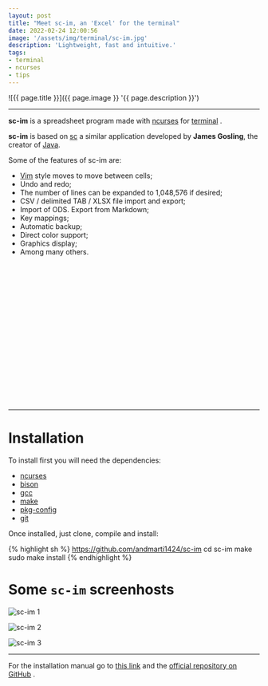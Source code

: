 ```yaml
---
layout: post
title: "Meet sc-im, an 'Excel' for the terminal"
date: 2022-02-24 12:00:56
image: '/assets/img/terminal/sc-im.jpg'
description: 'Lightweight, fast and intuitive.'
tags:
- terminal
- ncurses
- tips
---
```


![{{ page.title }}]({{ page.image }} '{{ page.description }}')

---

**sc-im** is a spreadsheet program made with [ncurses](https://terminalroot.com/tags#ncurses) for [terminal](https://terminalroot.com/tags#terminal) .

**sc-im** is based on [sc](https://en.wikipedia.org/wiki/Sc_(spreadsheet_calculator)) a similar application developed by **James Gosling**, the creator of [Java](https://terminalroot.com/tags#java).

Some of the features of sc-im are:
+ [Vim](https://terminalroot.com/tags#vim) style moves  to move between cells;
+ Undo and redo;
+ The number of lines can be expanded to 1,048,576 if desired;
+ CSV / delimited TAB / XLSX file import and export;
+ Import of ODS. Export from Markdown;
+ Key mappings;
+ Automatic backup;
+ Direct color support;
+ Graphics display;
+ Among many others.

<!-- SQUARE - GAMES ROOT -->
<script async src="//pagead2.googlesyndication.com/pagead/js/adsbygoogle.js"></script>
<ins class="adsbygoogle"
style="display:inline-block;width:336px;height:280px"
data-ad-client="ca-pub-2838251107855362"
data-ad-slot="5351066970"></ins>
<script>
(adsbygoogle = window.adsbygoogle || []).push({});
</script>

---

# Installation
To install first you will need the dependencies:
+ [ncurses](https://terminalroot.com/tags#ncurses)
+ [bison](https://www.gnu.org/software/bison/)
+ [gcc](https://terminalroot.com/tags#gcc)
+ [make](https://terminalroot.com/tags#make)
+ [pkg-config](https://www.freedesktop.org/wiki/Software/pkg-config/)
+ [git](https://terminalroot.com/tags#git)

Once installed, just clone, compile and install:

{% highlight sh %}
https://github.com/andmarti1424/sc-im
cd sc-im
make
sudo make install
{% endhighlight %}

# Some `sc-im` screenhosts

![sc-im 1](https://github.com/andmarti1424/sc-im/raw/main/screenshots/scim-plot-graph.gif?raw=true)

![sc-im 2](https://github.com/andmarti1424/sc-im/raw/main/screenshots/scim4.png?raw=true)

![sc-im 3](https://github.com/andmarti1424/sc-im/raw/main/screenshots/scimp3.png?raw=true)

---

For the installation manual go to [this link](https://github.com/jonnieey/Sc-im-Tutorial) and the [official repository on GitHub](https://github.com/andmarti1424/sc-im) .

